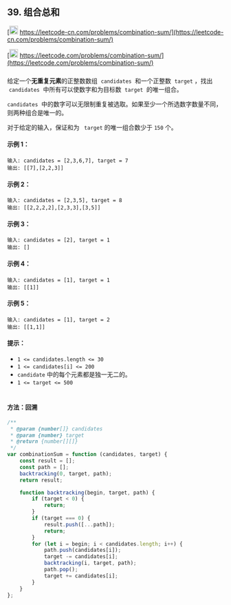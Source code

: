 ## 39. 组合总和

[<img src="https://static.leetcode-cn.com/cn-mono-assets/production/assets/logo-dark-cn.c42314a8.svg" height="20" /> https://leetcode-cn.com/problems/combination-sum/](https://leetcode-cn.com/problems/combination-sum/)

[<img src="https://assets.leetcode.com/static_assets/public/webpack_bundles/images/logo-dark.e99485d9b.svg" height="20"/> https://leetcode.com/problems/combination-sum/](https://leetcode.com/problems/combination-sum/)

###

给定一个**无重复元素**的正整数数组  `candidates`  和一个正整数  `target` ，找出  `candidates`  中所有可以使数字和为目标数  `target`  的唯一组合。

`candidates`  中的数字可以无限制重复被选取。如果至少一个所选数字数量不同，则两种组合是唯一的。

对于给定的输入，保证和为 ` target` 的唯一组合数少于 `150` 个。

#### 示例 1：

```
输入: candidates = [2,3,6,7], target = 7
输出: [[7],[2,2,3]]
```

#### 示例 2：

```
输入: candidates = [2,3,5], target = 8
输出: [[2,2,2,2],[2,3,3],[3,5]]
```

#### 示例 3：

```
输入: candidates = [2], target = 1
输出: []
```

#### 示例 4：

```
输入: candidates = [1], target = 1
输出: [[1]]
```

#### 示例 5：

```
输入: candidates = [1], target = 2
输出: [[1,1]]
```

#### 提示：

-   `1 <= candidates.length <= 30`
-   `1 <= candidates[i] <= 200`
-   `candidate` 中的每个元素都是独一无二的。
-   `1 <= target <= 500`

#

#### 方法：回溯

```js
/**
 * @param {number[]} candidates
 * @param {number} target
 * @return {number[][]}
 */
var combinationSum = function (candidates, target) {
    const result = [];
    const path = [];
    backtracking(0, target, path);
    return result;

    function backtracking(begin, target, path) {
        if (target < 0) {
            return;
        }
        if (target === 0) {
            result.push([...path]);
            return;
        }
        for (let i = begin; i < candidates.length; i++) {
            path.push(candidates[i]);
            target -= candidates[i];
            backtracking(i, target, path);
            path.pop();
            target += candidates[i];
        }
    }
};
```
